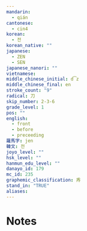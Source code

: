 ```yaml
---
mandarin:
  - qián
cantonese:
  - cin4
korean:
  - 전
korean_native: ""
japanese:
  - ZEN
  - SEN
japanese_nanori: ""
vietnamese:
middle_chinese_initial: d͡z
middle_chinese_final: en
stroke_count: "9"
radical: 刀
skip_number: 2-3-6
grade_level: 1
pos: ""
english:
  - front
  - before
  - preceeding
羅馬字: jen
韓文: 전
joyo_level: ""
hsk_level: ""
hanmun_edu_level: ""
danayo_id: 179
mc_id: 235
graphemic_classification: 歬
stand_in: "TRUE"
aliases:
---
```


# Notes
